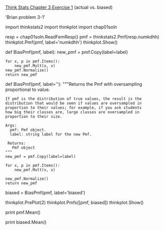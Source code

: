 [Think Stats Chapter 3 Exercise 1](http://greenteapress.com/thinkstats2/html/thinkstats2004.html#toc31) (actual vs. biased)

'Brian  problem 3-1'

import thinkstats2
import thinkplot
import chap01soln

resp = chap01soln.ReadFemResp()
pmf = thinkstats2.Pmf(resp.numkdhh)
thinkplot.Pmf(pmf, label='numkdhh')
thinkplot.Show()


def BiasPmf(pmf, label):
    new_pmf = pmf.Copy(label=label)

    for x, p in pmf.Items():
        new_pmf.Mult(x, x)
    new_pmf.Normalize()
    return new_pmf



def BiasPmf(pmf, label=''):
    """Returns the Pmf with oversampling proportional to value.

    If pmf is the distribution of true values, the result is the
    distribution that would be seen if values are oversampled in
    proportion to their values; for example, if you ask students
    how big their classes are, large classes are oversampled in
    proportion to their size.

    Args:
      pmf: Pmf object.
      label: string label for the new Pmf.

     Returns:
       Pmf object
    """
    new_pmf = pmf.Copy(label=label)

    for x, p in pmf.Items():
        new_pmf.Mult(x, x)

    new_pmf.Normalize()
    return new_pmf

biased = BiasPmf(pmf, label='biased')

thinkplot.PrePlot(2)
thinkplot.Pmfs([pmf, biased])
thinkplot.Show()

print pmf.Mean()

print biased.Mean()
